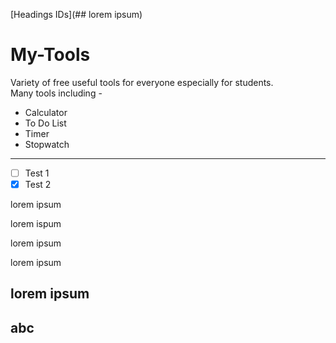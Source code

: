 [Headings IDs](## lorem ipsum)
# My-Tools

Variety of free useful tools for everyone especially for students.<br>
Many tools including - 

* Calculator
* To Do List
* Timer
* Stopwatch

*****

- [ ] Test 1
- [x] Test 2

lorem ipsum 

lorem ispum

lorem ipsum

lorem ipsum 

## lorem ipsum


abc
---
